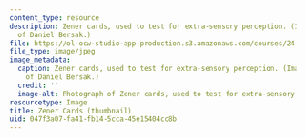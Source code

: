 ```yaml
---
content_type: resource
description: Zener cards, used to test for extra-sensory perception. (Image courtesy
  of Daniel Bersak.)
file: https://ol-ocw-studio-app-production.s3.amazonaws.com/courses/24-500-other-minds-spring-2003/047f3a07fa41fb145cca45e15404cc8b_24-500s03-th.jpg
file_type: image/jpeg
image_metadata:
  caption: Zener cards, used to test for extra-sensory perception. (Image courtesy
    of Daniel Bersak.)
  credit: ''
  image-alt: Photograph of Zener cards, used to test for extra-sensory perception.
resourcetype: Image
title: Zener Cards (thumbnail)
uid: 047f3a07-fa41-fb14-5cca-45e15404cc8b
---
```

